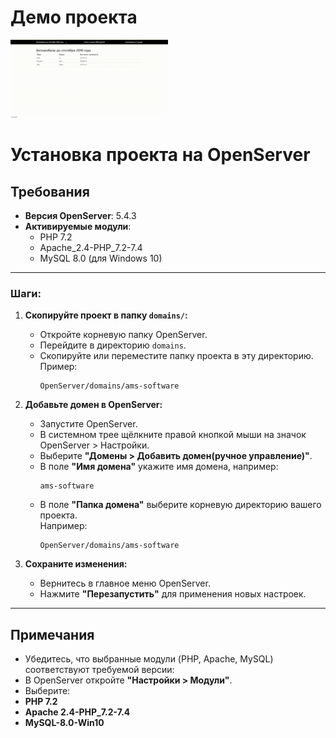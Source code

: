 # Демо проекта
<img src="./assets/demo.gif" width="50%" >

# Установка проекта на OpenServer

## Требования
- **Версия OpenServer**: 5.4.3  
- **Активируемые модули**:
  - PHP 7.2
  - Apache_2.4-PHP_7.2-7.4
  - MySQL 8.0 (для Windows 10)

---
### Шаги:
1. **Скопируйте проект в папку `domains/`:**
   - Откройте корневую папку OpenServer.
   - Перейдите в директорию `domains`.
   - Скопируйте или переместите папку проекта в эту директорию.  
     Пример:
     ```
     OpenServer/domains/ams-software
     ```

2. **Добавьте домен в OpenServer:**
   - Запустите OpenServer.
   - В системном трее щёлкните правой кнопкой мыши на значок OpenServer > Настройки.
   - Выберите **"Домены > Добавить домен(ручное управление)"**.
   - В поле **"Имя домена"** укажите имя домена, например:  
     ```
     ams-software
     ```
   - В поле **"Папка домена"** выберите корневую директорию вашего проекта.  
     Например:  
     ```
     OpenServer/domains/ams-software
     ```

3. **Сохраните изменения:**
   - Вернитесь в главное меню OpenServer.
   - Нажмите **"Перезапустить"** для применения новых настроек.
---

## Примечания

- Убедитесь, что выбранные модули (PHP, Apache, MySQL) соответствуют требуемой версии:
- В OpenServer откройте **"Настройки > Модули"**.
- Выберите:
 - **PHP 7.2**
 - **Apache 2.4-PHP_7.2-7.4**
 - **MySQL-8.0-Win10**